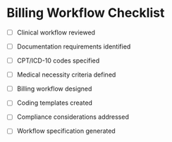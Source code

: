 # Billing Workflow Checklist

- [ ] Clinical workflow reviewed
- [ ] Documentation requirements identified
- [ ] CPT/ICD-10 codes specified
- [ ] Medical necessity criteria defined
- [ ] Billing workflow designed
- [ ] Coding templates created
- [ ] Compliance considerations addressed
- [ ] Workflow specification generated

